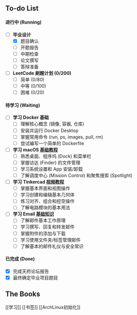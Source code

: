 ## To-do List

#### 进行中 (Running)
- [ ] **毕业设计**
    - [x] 题目确认
    - [ ] 开题报告
    - [ ] 中期检查
    - [ ] 论文撰写
    - [ ] 答辩准备
- [ ] **LeetCode 刷题计划 (0/200)**
    - [ ] 简单 (0/80)
    - [ ] 中等 (0/100)
    - [ ] 困难 (0/20)

#### 待学习 (Waiting)
- [ ] **学习 Docker 基础**
    - [ ] 理解核心概念 (镜像, 容器, 仓库)
    - [ ] 安装并运行 Docker Desktop
    - [ ] 掌握常用命令 (run, ps, images, pull, rm)
    - [ ] 尝试编写一个简单的 Dockerfile
- [ ] **学习 macOS [基础教程](https://edu.gcfglobal.org/en/macosbasics)**
    - [ ] 熟悉桌面、程序坞 (Dock) 和菜单栏
    - [ ] 掌握访达 (Finder) 的文件管理
    - [ ] 学习系统设置和 App 安装/卸载
    - [ ] 了解调度中心 (Mission Control) 和聚焦搜索 (Spotlight)
- [ ] **学习 Tinkercad [视频教程](https://bilibili.com/video/BV1fK4y187jE?p=10)**
    - [ ] 掌握基本界面和视图操作
    - [ ] 学习创建和编辑基本几何体
    - [ ] 练习对齐、组合和挖空操作
    - [ ] 了解电路模块的基本用法
- [ ] **学习 Email [基础知识](https://edu.gcfglobal.org/en/topics/emailbasics)**
    - [ ] 了解邮件基本工作原理
    - [ ] 学习撰写、回复和转发邮件
    - [ ] 掌握附件的添加与下载
    - [ ] 学习使用文件夹/标签管理邮件
    - [ ] 了解基本的邮件礼仪与安全常识

#### 已完成 (Done)
- [x] 完成天府论坛报告
- [x] 最终确定毕业项目题目

## The Books
[[学习]]
[[书签]]
[[ArchLinux初始化]]
